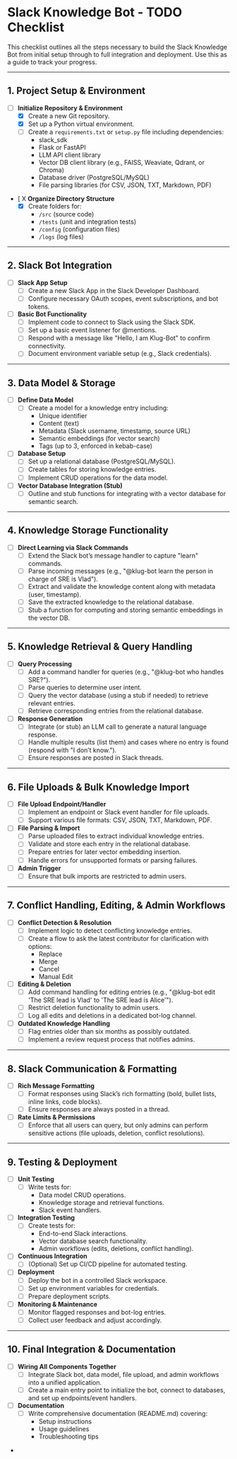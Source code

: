 # Slack Knowledge Bot - TODO Checklist

This checklist outlines all the steps necessary to build the Slack Knowledge Bot from initial setup through to full integration and deployment. Use this as a guide to track your progress.

---

## 1. Project Setup & Environment
- [ ] **Initialize Repository & Environment**
  - [X] Create a new Git repository.
  - [X] Set up a Python virtual environment.
  - [ ] Create a `requirements.txt` or `setup.py` file including dependencies:
    - slack_sdk
    - Flask or FastAPI
    - LLM API client library
    - Vector DB client library (e.g., FAISS, Weaviate, Qdrant, or Chroma)
    - Database driver (PostgreSQL/MySQL)
    - File parsing libraries (for CSV, JSON, TXT, Markdown, PDF)
- [ X **Organize Directory Structure**
  - [X] Create folders for:
    - `/src` (source code)
    - `/tests` (unit and integration tests)
    - `/config` (configuration files)
    - `/logs` (log files)

---

## 2. Slack Bot Integration
- [ ] **Slack App Setup**
  - [ ] Create a new Slack App in the Slack Developer Dashboard.
  - [ ] Configure necessary OAuth scopes, event subscriptions, and bot tokens.
- [ ] **Basic Bot Functionality**
  - [ ] Implement code to connect to Slack using the Slack SDK.
  - [ ] Set up a basic event listener for @mentions.
  - [ ] Respond with a message like "Hello, I am Klug-Bot" to confirm connectivity.
  - [ ] Document environment variable setup (e.g., Slack credentials).

---

## 3. Data Model & Storage
- [ ] **Define Data Model**
  - [ ] Create a model for a knowledge entry including:
    - Unique identifier
    - Content (text)
    - Metadata (Slack username, timestamp, source URL)
    - Semantic embeddings (for vector search)
    - Tags (up to 3, enforced in kebab-case)
- [ ] **Database Setup**
  - [ ] Set up a relational database (PostgreSQL/MySQL).
  - [ ] Create tables for storing knowledge entries.
  - [ ] Implement CRUD operations for the data model.
- [ ] **Vector Database Integration (Stub)**
  - [ ] Outline and stub functions for integrating with a vector database for semantic search.

---

## 4. Knowledge Storage Functionality
- [ ] **Direct Learning via Slack Commands**
  - [ ] Extend the Slack bot’s message handler to capture "learn" commands.
  - [ ] Parse incoming messages (e.g., "@klug-bot learn the person in charge of SRE is Vlad").
  - [ ] Extract and validate the knowledge content along with metadata (user, timestamp).
  - [ ] Save the extracted knowledge to the relational database.
  - [ ] Stub a function for computing and storing semantic embeddings in the vector DB.

---

## 5. Knowledge Retrieval & Query Handling
- [ ] **Query Processing**
  - [ ] Add a command handler for queries (e.g., "@klug-bot who handles SRE?").
  - [ ] Parse queries to determine user intent.
  - [ ] Query the vector database (using a stub if needed) to retrieve relevant entries.
  - [ ] Retrieve corresponding entries from the relational database.
- [ ] **Response Generation**
  - [ ] Integrate (or stub) an LLM call to generate a natural language response.
  - [ ] Handle multiple results (list them) and cases where no entry is found (respond with "I don’t know.").
  - [ ] Ensure responses are posted in Slack threads.

---

## 6. File Uploads & Bulk Knowledge Import
- [ ] **File Upload Endpoint/Handler**
  - [ ] Implement an endpoint or Slack event handler for file uploads.
  - [ ] Support various file formats: CSV, JSON, TXT, Markdown, PDF.
- [ ] **File Parsing & Import**
  - [ ] Parse uploaded files to extract individual knowledge entries.
  - [ ] Validate and store each entry in the relational database.
  - [ ] Prepare entries for later vector embedding insertion.
  - [ ] Handle errors for unsupported formats or parsing failures.
- [ ] **Admin Trigger**
  - [ ] Ensure that bulk imports are restricted to admin users.

---

## 7. Conflict Handling, Editing, & Admin Workflows
- [ ] **Conflict Detection & Resolution**
  - [ ] Implement logic to detect conflicting knowledge entries.
  - [ ] Create a flow to ask the latest contributor for clarification with options:
    - Replace
    - Merge
    - Cancel
    - Manual Edit
- [ ] **Editing & Deletion**
  - [ ] Add command handling for editing entries (e.g., "@klug-bot edit 'The SRE lead is Vlad' to 'The SRE lead is Alice'").
  - [ ] Restrict deletion functionality to admin users.
  - [ ] Log all edits and deletions in a dedicated bot-log channel.
- [ ] **Outdated Knowledge Handling**
  - [ ] Flag entries older than six months as possibly outdated.
  - [ ] Implement a review request process that notifies admins.

---

## 8. Slack Communication & Formatting
- [ ] **Rich Message Formatting**
  - [ ] Format responses using Slack’s rich formatting (bold, bullet lists, inline links, code blocks).
  - [ ] Ensure responses are always posted in a thread.
- [ ] **Rate Limits & Permissions**
  - [ ] Enforce that all users can query, but only admins can perform sensitive actions (file uploads, deletion, conflict resolutions).

---

## 9. Testing & Deployment
- [ ] **Unit Testing**
  - [ ] Write tests for:
    - Data model CRUD operations.
    - Knowledge storage and retrieval functions.
    - Slack event handlers.
- [ ] **Integration Testing**
  - [ ] Create tests for:
    - End-to-end Slack interactions.
    - Vector database search functionality.
    - Admin workflows (edits, deletions, conflict handling).
- [ ] **Continuous Integration**
  - [ ] (Optional) Set up CI/CD pipeline for automated testing.
- [ ] **Deployment**
  - [ ] Deploy the bot in a controlled Slack workspace.
  - [ ] Set up environment variables for credentials.
  - [ ] Prepare deployment scripts.
- [ ] **Monitoring & Maintenance**
  - [ ] Monitor flagged responses and bot-log entries.
  - [ ] Collect user feedback and adjust accordingly.

---

## 10. Final Integration & Documentation
- [ ] **Wiring All Components Together**
  - [ ] Integrate Slack bot, data model, file upload, and admin workflows into a unified application.
  - [ ] Create a main entry point to initialize the bot, connect to databases, and set up endpoints/event handlers.
- [ ] **Documentation**
  - [ ] Write comprehensive documentation (README.md) covering:
    - Setup instructions
    - Usage guidelines
    - Troubleshooting tips
- 
